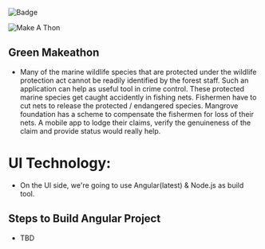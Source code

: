 ![Badge](https://github.com/Avijit-07/make-a-thon-ui/workflows/.github/workflows/pipeline.yml/badge.svg)

![Make A Thon](https://github.com/Avijit-07/make-a-thon-ui/workflows/.github/workflows/pipeline.yml/badge.svg)


## Green Makeathon
- Many of the marine wildlife species that are protected under the wildlife protection act cannot be readily identified by the forest staff. Such an application can help as useful tool in crime control. 
 These protected marine species get caught accidently in fishing nets. Fishermen have to cut nets to release the protected / endangered species. Mangrove foundation has a scheme to compensate the fishermen for loss of their nets. A mobile app to lodge their claims, verify the genuineness of the claim and provide status would really help.

# UI Technology:
- On the UI side, we're going to use Angular(latest) & Node.js as build tool.

## Steps to Build Angular Project
- TBD
